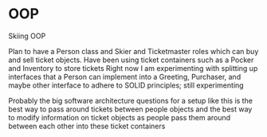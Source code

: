 # OOP
Skiing OOP

Plan to have a Person class and Skier and Ticketmaster roles which can buy and sell ticket objects.
Have been using ticket containers such as a Pocker and Inventory to store tickets
Right now I am experimenting with splitting up interfaces that a Person can implement into 
a Greeting, Purchaser, and maybe other interface to adhere to SOLID principles; still experimenting

Probably the big software architecture questions for a setup like this is the best way to 
pass around tickets between people objects and the best way to modify information on ticket
objects as people pass them around between each other into these ticket containers


